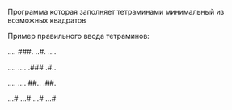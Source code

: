 Программа которая заполняет тетраминами минимальный из возможных квадратов 

Пример правильного ввода тетраминов:

....
###.
..#.
....

....
....
.###
.#..

....
....
##..
.##.

...#
...#
...#
...#
